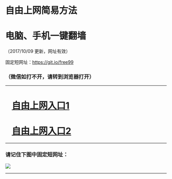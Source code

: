 ﻿# 自由上网简易方法

# 电脑、手机一键翻墙

（2017/10/09 更新，网址有效）

固定短网址：https://git.io/free99

### （微信如打不开，请转到浏览器打开）


***





# &nbsp;&nbsp; <a href="http://ft421111506.fwq-tz-1001.info/fwqtz01.html?t=100900125387 " target="_blank">自由上网入口1</a>
# &nbsp;&nbsp; <a href="http://ft2027826354.fwq-tz-1002.info/fwqtz02.html?t=100900116238 " target="_blank">自由上网入口2</a>
***

### 请记住下图中固定短网址：

<img src="https://s3-us-west-2.amazonaws.com/fwq-1001/yjfq-20170905okok.png" /> 


***

